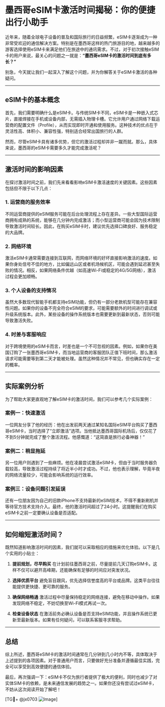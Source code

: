 # 墨西哥eSIM卡激活时间揭秘：你的便捷出行小助手

近年来，随着全球电子设备的普及和国际旅行的日益频繁，eSIM卡逐渐成为一种非常受欢迎的通信解决方案。特别是在墨西哥这样的热门旅游目的地，越来越多的游客选择使用eSIM卡来满足他们在旅途中的通讯需求。不过，对于初次接触eSIM卡的用户来说，最关心的问题之一就是：**“墨西哥eSIM卡的激活时间到底有多长？”**

别急，今天就让我们一起深入了解这个问题，并为你解答关于eSIM卡激活的各种疑问。

---

## eSIM卡的基本概念

首先，我们需要明确什么是eSIM卡。与传统SIM卡不同，eSIM卡是一种嵌入式芯片，直接焊接在手机或设备内部，无需插入物理卡槽。它允许用户通过网络下载运营商的配置文件（Profile），从而实现即时开通和使用服务。这种技术的优点在于灵活性高、体积小、兼容性强，特别适合经常出国旅行的人群。

然而，尽管eSIM卡具有诸多优势，但它的激活过程却并非一蹴而就。那么，具体来说，墨西哥的eSIM卡需要多久才能完成激活呢？

---

## 激活时间的影响因素

在探讨激活时间之前，我们先来看看影响eSIM卡激活速度的关键因素。这些因素包括但不限于以下几点：

### 1. **运营商的服务效率**
   不同运营商提供的eSIM服务可能在后台处理流程上存在差异。一些大型国际运营商拥有成熟的系统，能够在几分钟内完成激活；而小型运营商可能会因为技术限制导致激活时间较长。因此，在购买eSIM卡时，建议优先选择口碑良好、服务稳定的大品牌。

### 2. **网络环境**
   激活eSIM卡通常需要连接到互联网，而网络环境的好坏直接影响激活的速度。如果你身处信号不佳的地方，比如偏远山区或者机场候机区，可能会遇到延迟甚至失败的情况。相反，如果网络条件优越（如高速Wi-Fi或稳定的4G/5G网络），激活过程会更加顺畅。

### 3. **个人设备的支持情况**
   虽然大多数现代智能手机都支持eSIM功能，但仍有一部分老款机型可能存在兼容性问题。如果你的设备不完全符合eSIM的要求，可能需要额外的时间进行调试或升级系统版本。此外，某些设备的操作系统版本也需要更新到最新状态，否则可能导致激活失败。

### 4. **时差与客服响应**
   对于跨境使用的eSIM卡而言，时差也是一个不可忽视的因素。例如，如果你在美国订购了一张墨西哥eSIM卡，而当地运营商的客服团队正值下班时间，那么激活请求可能需要等到第二天才能被处理。虽然这种情况并不常见，但也确实存在一定的概率。

---

## 实际案例分析

为了帮助大家更直观地了解eSIM卡的激活时间，我们可以参考几个实际案例：

### 案例一：快速激活
一位网友分享了他的经历：他在出发前两天通过某知名国际eSIM平台购买了墨西哥eSIM卡，当时选择了“立即激活”选项。当他抵达墨西哥国际机场后，仅仅花了不到5分钟就完成了整个激活流程。他感慨道：“这简直是旅行必备神器！”

### 案例二：稍显拖延
另一位用户则遇到了一些麻烦。他在凌晨尝试激活eSIM卡，但由于当时服务器负载较高，导致激活过程持续了将近半小时才成功。不过，他也表示理解，毕竟半夜的网络流量较少，可能会影响系统的运行效率。

### 案例三：设备问题引发延误
还有一位朋友因为自己的旧款iPhone不支持最新的eSIM技术，不得不重新刷机并等待官方技术支持介入。最终，他的激活时间超过了24小时。这提醒我们在购买eSIM卡之前一定要确认设备是否适配。

---

## 如何缩短激活时间？

既然知道影响激活时间的因素，我们就可以采取相应的措施来优化体验。以下是几个实用的小贴士：

1. **提前规划，尽早购买**
   在计划前往墨西哥之前，尽量提前几天订购eSIM卡。这样不仅可以避开高峰期，还能确保有足够的时间应对突发状况。

2. **选择优质平台**
   避免盲目跟风，优先选择信誉度高的平台或品牌。这类平台往往能提供更快捷、更可靠的服务。

3. **确保网络畅通**
   激活过程中尽量保持稳定的网络连接，避免在移动中操作。如果发现网络不稳定，不妨切换至Wi-Fi模式再试一次。

4. **检查设备状态**
   在激活前务必确认设备是否支持eSIM功能，并且操作系统已更新至最新版本。如果有任何疑问，可以联系客服寻求帮助。

---

## 总结

综上所述，墨西哥eSIM卡的激活时间通常在几分钟到几小时内不等，具体取决于上述提到的各项因素。对于普通用户而言，只要做好充分准备并遵循最佳实践，完全可以享受到高效便捷的通信体验。

最后，再次强调一下：eSIM卡不仅为旅行者提供了极大的便利，同时也减少了对实体SIM卡的依赖，是未来通信发展的趋势之一。如果你还没有尝试过eSIM卡，不妨从这次阅读开始了解吧！

[TG💪+ @jx0703 ![Image](https://github.com/user-attachments/assets/dbca1d08-cadb-493c-b0ec-ad6f7a83f270)]
